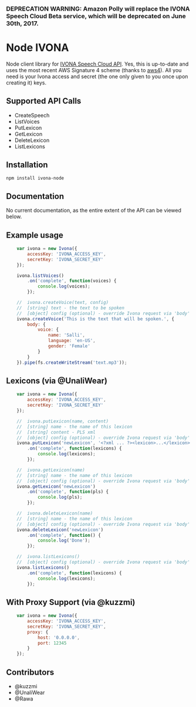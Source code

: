 ### DEPRECATION WARNING: Amazon Polly will replace the IVONA Speech Cloud Beta service, which will be deprecated on June 30th, 2017.  

# Node IVONA

Node client library for [IVONA Speech Cloud API](http://developer.ivona.com/en/speechcloud). Yes, this is up-to-date and uses the most recent AWS Signature 4 scheme (thanks to [aws4](https://github.com/mhart/aws4)). All you need is your Ivona access and secret (the one only given to you once upon creating it) keys.

## Supported API Calls

- CreateSpeech
- ListVoices
- PutLexicon
- GetLexicon
- DeleteLexicon
- ListLexicons

## Installation

```
npm install ivona-node
```

## Documentation

No current documentation, as the entire extent of the API can be viewed below.

## Example usage

```javascript
    var ivona = new Ivona({
        accessKey: 'IVONA_ACCESS_KEY',
        secretKey: 'IVONA_SECRET_KEY'
    });

    ivona.listVoices()
        .on('complete', function(voices) {
            console.log(voices);
        });

    //  ivona.createVoice(text, config)
    //  [string] text - the text to be spoken
    //  [object] config (optional) - override Ivona request via 'body' value
    ivona.createVoice('This is the text that will be spoken.', {
        body: {
            voice: {
                name: 'Salli',
                language: 'en-US',
                gender: 'Female'
            }
        }
    }).pipe(fs.createWriteStream('text.mp3'));
```

## Lexicons (via @UnaliWear)

```javascript
    var ivona = new Ivona({
        accessKey: 'IVONA_ACCESS_KEY',
        secretKey: 'IVONA_SECRET_KEY'
    });

    //  ivona.putLexicon(name, content)
    //  [string] name - the name of this lexicon
    //  [string] content - PLS xml
    //  [object] config (optional) - override Ivona request via 'body' value
    ivona.putLexicon('newLexicon', '<?xml ... ?><lexicon>...</lexicon>')
        .on('complete', function(lexicons) {
            console.log(lexicons);
        });

    //  ivona.getLexicon(name)
    //  [string] name - the name of this lexicon
    //  [object] config (optional) - override Ivona request via 'body' value
    ivona.getLexicon('newLexicon')
        .on('complete', function(pls) {
            console.log(pls);
        });

    //  ivona.deleteLexicon(name)
    //  [string] name - the name of this lexicon
    //  [object] config (optional) - override Ivona request via 'body' value
    ivona.deleteLexicon('newLexicon')
        .on('complete', function() {
            console.log('Done');
        });

    //  ivona.listLexicons()
    //  [object] config (optional) - override Ivona request via 'body' value
    ivona.listLexicons()
        .on('complete', function(lexicons) {
            console.log(lexicons);
        });

```

## With Proxy Support (via @kuzzmi)

```javascript
    var ivona = new Ivona({
        accessKey: 'IVONA_ACCESS_KEY',
        secretKey: 'IVONA_SECRET_KEY',
        proxy: {
            host: '0.0.0.0',
            port: 12345
        }
    });
```

## Contributors
- @kuzzmi
- @UnaliWear
- @Rawa

